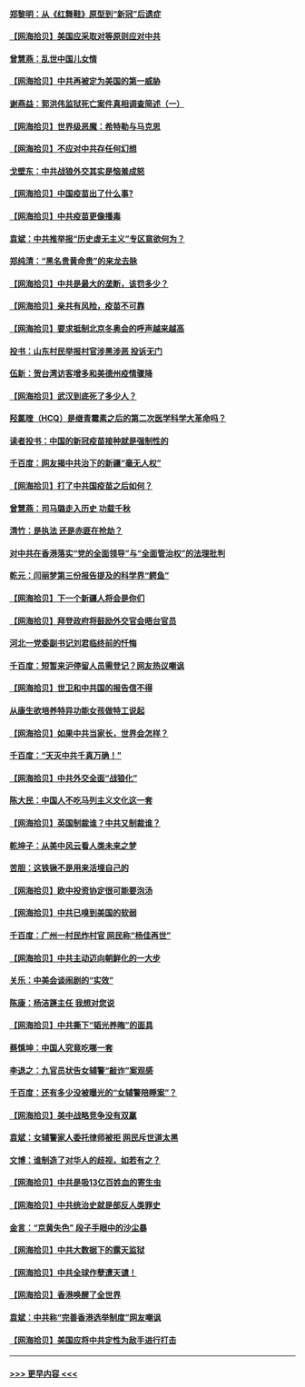 #### [郑黎明：从《红舞鞋》原型到“新冠”后遗症](../pages/nsc993/n12890469.md?t=04201402) 
#### [【网海拾贝】美国应采取对等原则应对中共](../pages/nsc993/n12889176.md?t=04201402) 
#### [曾慧燕：乱世中国儿女情](../pages/nsc993/n12887931.md?t=04201402) 
#### [【网海拾贝】中共再被定为美国的第一威胁](../pages/nsc993/n12887580.md?t=04201402) 
#### [谢燕益：郭洪伟监狱死亡案件真相调查简述（一）](../pages/nsc993/n12885648.md?t=04201402) 
#### [【网海拾贝】世界级恶魔：希特勒与马克思](../pages/nsc993/n12884062.md?t=04201402) 
#### [【网海拾贝】不应对中共存任何幻想](../pages/nsc993/n12881460.md?t=04201402) 
#### [戈壁东：中共战狼外交其实是恼羞成怒](../pages/nsc993/n12880392.md?t=04201402) 
#### [【网海拾贝】中国疫苗出了什么事?](../pages/nsc993/n12879124.md?t=04201402) 
#### [【网海拾贝】中共疫苗更像播毒](../pages/nsc993/n12876631.md?t=04201402) 
#### [袁斌：中共推举报“历史虚无主义”专区意欲何为？](../pages/nsc993/n12876530.md?t=04201402) 
#### [郑纯清：“黑名贵黄命贵”的来龙去脉](../pages/nsc993/n12875589.md?t=04201402) 
#### [【网海拾贝】中共是最大的垄断，该罚多少？](../pages/nsc993/n12874006.md?t=04201402) 
#### [【网海拾贝】亲共有风险，疫苗不可靠](../pages/nsc993/n12872224.md?t=04201402) 
#### [【网海拾贝】要求抵制北京冬奥会的呼声越来越高](../pages/nsc993/n12868962.md?t=04201402) 
#### [投书：山东村民举报村官涉黑涉恶 投诉无门](../pages/nsc993/n12869726.md?t=04201402) 
#### [伍新：贺台湾访客增多和美德州疫情骤降](../pages/nsc993/n12865651.md?t=04201402) 
#### [【网海拾贝】武汉到底死了多少人？](../pages/nsc993/n12863707.md?t=04201402) 
#### [羟氯喹（HCQ）是继青霉素之后的第二次医学科学大革命吗？](../pages/nsc993/n12638564.md?t=04201402) 
#### [读者投书：中国的新冠疫苗接种就是强制性的](../pages/nsc993/n12859932.md?t=04201402) 
#### [千百度：网友揭中共治下的新疆“毫无人权”](../pages/nsc993/n12858385.md?t=04201402) 
#### [【网海拾贝】打了中共国疫苗之后如何？](../pages/nsc993/n12857866.md?t=04201402) 
#### [曾慧燕：司马璐走入历史 功载千秋](../pages/nsc993/n12856996.md?t=04201402) 
#### [清竹：是执法 还是赤匪在抢劫？](../pages/nsc993/n12856952.md?t=04201402) 
#### [对中共在香港落实“党的全面领导”与“全面管治权”的法理批判](../pages/nsc993/n12856929.md?t=04201402) 
#### [乾元：闫丽梦第三份报告提及的科学界“鳄鱼”](../pages/nsc993/n12855985.md?t=04201402) 
#### [【网海拾贝】下一个新疆人将会是你们](../pages/nsc993/n12855864.md?t=04201402) 
#### [【网海拾贝】拜登政府将鼓励外交官会晤台官员](../pages/nsc993/n12853615.md?t=04201402) 
#### [河北一党委副书记刘君临终前的忏悔](../pages/nsc993/n12849420.md?t=04201402) 
#### [千百度：短暂来沪停留人员需登记？网友热议嘲讽](../pages/nsc993/n12853497.md?t=04201402) 
#### [【网海拾贝】世卫和中共国的报告信不得](../pages/nsc993/n12850902.md?t=04201402) 
#### [从康生欲培养特异功能女孩做特工说起](../pages/nsc993/n12849289.md?t=04201402) 
#### [【网海拾贝】如果中共当家长，世界会怎样？](../pages/nsc993/n12848436.md?t=04201402) 
#### [千百度：“天灭中共千真万确！”](../pages/nsc993/n12845659.md?t=04201402) 
#### [【网海拾贝】中共外交全面“战狼化”](../pages/nsc993/n12845607.md?t=04201402) 
#### [陈大民：中国人不吃马列主义文化这一套](../pages/nsc993/n12842496.md?t=04201402) 
#### [【网海拾贝】英国制裁谁？中共又制裁谁？](../pages/nsc993/n12840909.md?t=04201402) 
#### [乾坤子：从美中风云看人类未来之梦](../pages/nsc993/n12840590.md?t=04201402) 
#### [苦胆：这铁锹不是用来活埋自己的](../pages/nsc993/n12839512.md?t=04201402) 
#### [【网海拾贝】欧中投资协定很可能要泡汤](../pages/nsc993/n12835122.md?t=04201402) 
#### [【网海拾贝】中共已嗅到美国的软弱](../pages/nsc993/n12832411.md?t=04201402) 
#### [千百度：广州一村民炸村官 网民称“杨佳再世”](../pages/nsc993/n12832380.md?t=04201402) 
#### [【网海拾贝】中共主动迈向朝鲜化的一大步](../pages/nsc993/n12829887.md?t=04201402) 
#### [关乐：中美会谈闹剧的“实效”](../pages/nsc993/n12826698.md?t=04201402) 
#### [陈康：杨洁篪主任  我想对您说](../pages/nsc993/n12826609.md?t=04201402) 
#### [【网海拾贝】中共撕下“韬光养晦”的面具](../pages/nsc993/n12826459.md?t=04201402) 
#### [蔡慎坤：中国人究竟吃哪一套](../pages/nsc993/n12826010.md?t=04201402) 
#### [李退之：九官员状告女辅警“敲诈”案观感](../pages/nsc993/n12823984.md?t=04201402) 
#### [千百度：还有多少没被曝光的“女辅警陪睡案”？](../pages/nsc993/n12822136.md?t=04201402) 
#### [【网海拾贝】美中战略竞争没有双赢](../pages/nsc993/n12822105.md?t=04201402) 
#### [袁斌：女辅警家人委托律师被拒 网民斥世道太黑](../pages/nsc993/n12822004.md?t=04201402) 
#### [文博：谁制造了对华人的歧视，如若有之？](../pages/nsc993/n12821635.md?t=04201402) 
#### [【网海拾贝】中共是吸13亿百姓血的寄生虫](../pages/nsc993/n12819191.md?t=04201402) 
#### [【网海拾贝】中共统治史就是部反人类罪史](../pages/nsc993/n12816738.md?t=04201402) 
#### [金言：“京黄失色” 段子手眼中的沙尘暴](../pages/nsc993/n12815700.md?t=04201402) 
#### [【网海拾贝】中共大数据下的露天监狱](../pages/nsc993/n12811075.md?t=04201402) 
#### [【网海拾贝】中共全球作孽遭天谴！](../pages/nsc993/n12810258.md?t=04201402) 
#### [【网海拾贝】香港唤醒了全世界](../pages/nsc993/n12809100.md?t=04201402) 
#### [袁斌：中共称“完善香港选举制度”网友嘲讽](../pages/nsc993/n12808994.md?t=04201402) 
#### [【网海拾贝】美国应将中共定性为敌手进行打击](../pages/nsc993/n12806870.md?t=04201402) 

----
#### [ >>> 更早内容 <<< ](../indexes/nsc993-earlier.md)

